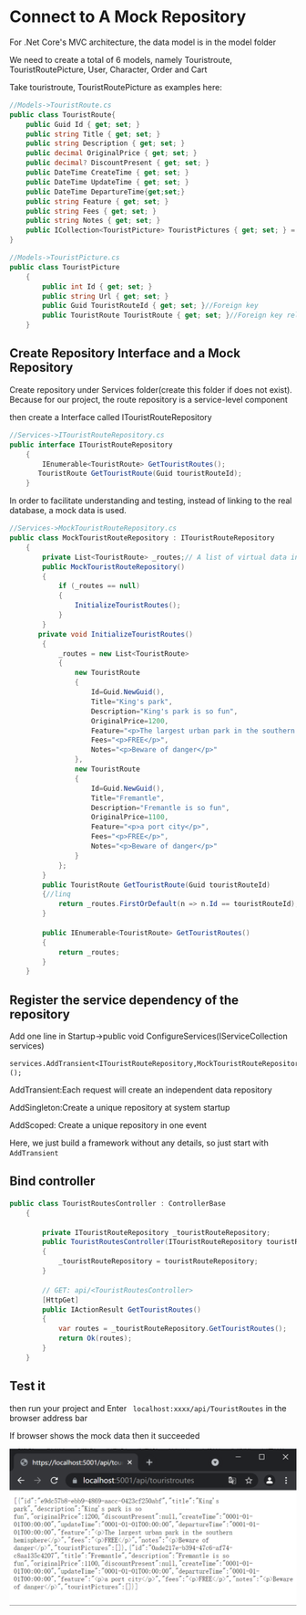 # Connect to A Mock Repository

For .Net Core's MVC architecture, the data model is in the model folder

We need to create a total of 6 models, namely Touristroute, TouristRoutePicture, User, Character, Order and Cart

Take touristroute, TouristRoutePicture as examples here:

```c#
//Models->TouristRoute.cs
public class TouristRoute{
    public Guid Id { get; set; }
    public string Title { get; set; }
    public string Description { get; set; }
    public decimal OriginalPrice { get; set; }
    public decimal? DiscountPresent { get; set; }
    public DateTime CreateTime { get; set; }
    public DateTime UpdateTime { get; set; }
    public DateTime DepartureTime{get;set;}
    public string Feature { get; set; }
    public string Fees { get; set; }
    public string Notes { get; set; }
    public ICollection<TouristPicture> TouristPictures { get; set; } = new List<TouristPicture>();// Foreign key relationship to TouristRoutePicture
}
```

```c#
//Models->TouristPicture.cs
public class TouristPicture
    {
        public int Id { get; set; }
        public string Url { get; set; }
        public Guid TouristRouteId { get; set; }//Foreign key
        public TouristRoute TouristRoute { get; set; }//Foreign key relationship to TouristRoute
    }
```



## Create Repository Interface and a Mock Repository

Create repository under Services folder(create this folder if does not exist). Because for our project, the route repository is a service-level component

then create a Interface called ITouristRouteRepository

```c#
//Services->ITouristRouteRepository.cs
public interface ITouristRouteRepository
    {
        IEnumerable<TouristRoute> GetTouristRoutes();
       TouristRoute GetTouristRoute(Guid touristRouteId);
    }
```

In order to facilitate understanding and testing, instead of linking to the real database, a mock data is used.

```c#
//Services->MockTouristRouteRepository.cs
public class MockTouristRouteRepository : ITouristRouteRepository
    {  
        private List<TouristRoute> _routes;// A list of virtual data instead of a real database
        public MockTouristRouteRepository()
        {
            if (_routes == null)
            {
                InitializeTouristRoutes();
            }
        }
       private void InitializeTouristRoutes()
        {
            _routes = new List<TouristRoute>
            {
                new TouristRoute
                {
                    Id=Guid.NewGuid(),
                    Title="King's park",
                    Description="King's park is so fun",
                    OriginalPrice=1200,
                    Feature="<p>The largest urban park in the southern hemisphere</p>",
                    Fees="<p>FREE</p>",
                    Notes="<p>Beware of danger</p>"
                },
                new TouristRoute
                {
                    Id=Guid.NewGuid(),
                    Title="Fremantle",
                    Description="Fremantle is so fun",
                    OriginalPrice=1100,
                    Feature="<p>a port city</p>",
                    Fees="<p>FREE</p>",
                    Notes="<p>Beware of danger</p>"
                }
            };
        }
        public TouristRoute GetTouristRoute(Guid touristRouteId)
        {//linq
            return _routes.FirstOrDefault(n => n.Id == touristRouteId);
        }

        public IEnumerable<TouristRoute> GetTouristRoutes()
        {
            return _routes;
        }
    }
```



## Register the service dependency of the repository

Add one line in Startup->public void ConfigureServices(IServiceCollection services)

```
services.AddTransient<ITouristRouteRepository,MockTouristRouteRepository>();
```

AddTransient:Each request will create an independent data repository

AddSingleton:Create a unique repository at system startup

AddScoped: Create a unique repository in one event

Here, we just build a framework without any details, so just start with ` AddTransient` 



## Bind controller

```c#
public class TouristRoutesController : ControllerBase
    {

        private ITouristRouteRepository _touristRouteRepository;
        public TouristRoutesController(ITouristRouteRepository touristRouteRepository)//Inject the repository service in the constructor
        {
            _touristRouteRepository = touristRouteRepository;
        }

        // GET: api/<TouristRoutesController>
        [HttpGet]
        public IActionResult GetTouristRoutes()
        {
            var routes = _touristRouteRepository.GetTouristRoutes();
            return Ok(routes);
        }
    }
```



## Test it

then run your project and Enter ` localhost:xxxx/api/TouristRoutes` in the browser address bar 

If browser shows the mock data then it succeeded

![1.1](https://github.com/AnningMao/MarkDownImage/raw/main/.net%20note/Mock%20repository/1.1.png)